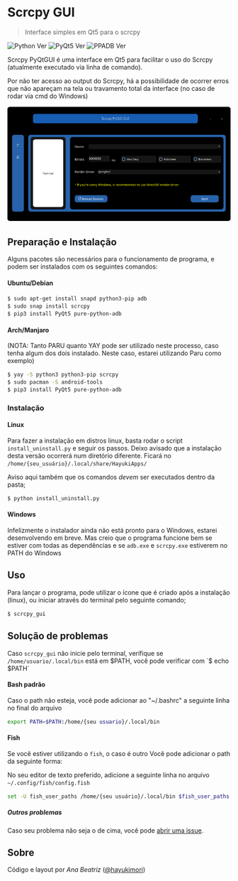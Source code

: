 # Scrcpy GUI
> Interface simples em Qt5 para o scrcpy

![Python Ver](https://img.shields.io/badge/Python-3.10-blue?style=flat-square)
![PyQt5 Ver](https://img.shields.io/badge/PyQt5-5.15.6-blue?style=flat-square)
![PPADB Ver](https://img.shields.io/badge/ppadb-0.3.0.dev0-blue?style=flat-square)

Scrcpy PyQtGUI é uma interface em Qt5 para facilitar o uso do Scrcpy (atualmente executado via linha de comando).

Por não ter acesso ao output do Scrcpy, há a possibilidade de ocorrer erros que não apareçam na tela ou travamento total da interface (no caso de rodar via cmd do Windows)

![Demo](demo.png)

## Preparação e Instalação
Alguns pacotes são necessários para o funcionamento de programa, e podem ser instalados com os seguintes comandos:


#### Ubuntu/Debian

```sh
$ sudo apt-get install snapd python3-pip adb
$ sudo snap install scrcpy
$ pip3 install PyQt5 pure-python-adb
```


#### Arch/Manjaro
(NOTA: Tanto PARU quanto YAY pode ser utilizado neste processo, caso tenha algum dos dois instalado. Neste caso, estarei utilizando Paru como exemplo)

```sh
$ yay -S python3 python3-pip scrcpy
$ sudo pacman -S android-tools
$ pip3 install PyQt5 pure-python-adb
```


### Instalação

#### Linux
Para fazer a instalação em distros linux, basta rodar o script `install_uninstall.py` e seguir os passos.
Deixo avisado que a instalação desta versão ocorrerá num diretório diferente. Ficará no `/home/{seu_usuário}/.local/share/HayukiApps/`

Aviso aqui também que os comandos _devem_ ser executados dentro da pasta;
```sh
$ python install_uninstall.py
```

#### Windows
Infelizmente o instalador ainda não está pronto para o Windows, estarei desenvolvendo em breve. Mas creio que o programa funcione bem se estiver com todas as dependências e se `adb.exe` e `scrcpy.exe` estiverem no PATH do Windows


## Uso
Para lançar o programa, pode utilizar o ícone que é criado após a instalação (linux), ou iniciar através do terminal pelo seguinte comando;

```sh
$ scrcpy_gui
```



## Solução de problemas

Caso `scrcpy_gui` não inicie pelo terminal, verifique se `/home/usuario/.local/bin` está em $PATH, você pode verificar com `$ echo $PATH`

#### Bash padrão
Caso o path não esteja, você pode adicionar ao "~/.bashrc" a seguinte linha no final do arquivo
```sh
export PATH=$PATH:/home/{seu usuario}/.local/bin
```

#### Fish
Se você estiver utilizando o `fish`, o caso é outro
Você pode adicionar o path da seguinte forma:


No seu editor de texto preferido, adicione a seguinte linha no arquivo `~/.config/fish/config.fish`
```sh
set -U fish_user_paths /home/{seu usuário}/.local/bin $fish_user_paths
```

##### Outros problemas
Caso seu problema não seja o de cima, você pode [abrir uma issue](https://github.com/hayukimori/scrcpy-pyqtgui/issues/new).




## Sobre

Código e layout por _Ana Beatriz_ ([@hayukimori](https://twitter.com/hayukimori/))
